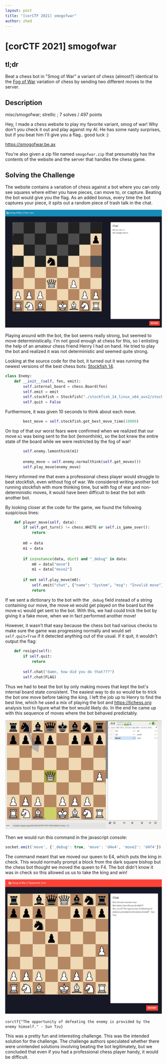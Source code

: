 ```yaml
---
layout: post
title: "[corCTF 2021] smogofwar"
author: zhed
---
```


# [corCTF 2021] smogofwar

## tl;dr

Beat a chess bot in "Smog of War" a variant of chess (almost?) identical to the
[Fog of War](https://en.wikipedia.org/wiki/Dark_chess) variation of chess by sending two different moves to the server.

## Description

misc/smogofwar; strellic ; 7 solves / 497 points

Hey, I made a chess website to play my favorite variant, smog of war!
Why don't you check it out and play against my AI. He has some nasty surprises,
but if you beat him I'll give you a flag.. good luck :)

<https://smogofwar.be.ax>

You're also given a zip file named `smogofwar.zip` that presumably has the
contents of the website and the server that handles the chess game.

## Solving the Challenge

The website contains a variation of chess against a bot where you can only see
squares where either you have pieces, can move to, or capture.
Beating the bot would give you the flag.
As an added bonus, every time the bot captures your piece, it spits out a
random piece of trash talk in the chat.

![example](/assets/images/corctf2021/smogofwar/example.jpg)

Playing around with the bot, the bot seems really strong, but seemed to move
deterministically. I'm not good enough at chess for this, so I
enlisting the help of an amateur chess friend Henry I had on hand.
He tried to play the bot and realized it was not deterministic and seemed quite 
strong.

Looking at the source code for the bot, it turned out it was running the newest 
versions of the best chess bots: 
[Stockfish 14](https://stockfishchess.org/blog/2021/stockfish-14/).

```python
class Enemy:
    def __init__(self, fen, emit):
        self.internal_board = chess.Board(fen)
        self.emit = emit
        self.stockfish = Stockfish("./stockfish_14_linux_x64_avx2/stockfish_14_x64_avx2", parameters={"Threads": 4})
        self.quit = False
```

Furthermore, it was given 10 seconds to think about each move.
```python
        best_move = self.stockfish.get_best_move_time(10000)
```

On top of that our worst fears were confirmed when we realized that our move
`m1` was being sent to the bot (lemonthink), so the bot knew the entire state 
of the board while we were restricted by the fog of war!
```python
        self.enemy.lemonthink(m1)

        enemy_move = self.enemy.normalthink(self.get_moves())
        self.play_move(enemy_move)
```

Henry informed me that even a professional chess player would struggle to beat
stockfish, even without fog of war. We considered writing
another bot running stockfish with more thinking time, but with fog of war and 
non-deterministic moves, it would have been difficult to beat the bot with 
another bot.

By looking closer at the code for the game, we found the following suspicious lines:
```python
    def player_move(self, data):
        if self.get_turn() != chess.WHITE or self.is_game_over():
            return

        m0 = data
        m1 = data

        if isinstance(data, dict) and "_debug" in data:
            m0 = data["move"]
            m1 = data["move2"]

        if not self.play_move(m0):
            self.emit("chat", {"name": "System", "msg": "Invalid move"})
            return
```
If we sent a dictionary to the bot with the `_debug` field instead of a string
containing our move, the move `m0` would get played on the board but the move 
`m1` would get sent to the bot. With this, we had could trick the bot by giving it a fake
move, when we in fact performed another move!

However, it wasn't that easy because the chess bot had various checks to make
sure the game was progressing normally and would set `self.quit=True` if it
detected anything out of the usual. If it quit, it wouldn't output the flag:
```python
    def resign(self):
        if self.quit:
            return

        self.chat("damn, how did you do that???")
        self.chat(FLAG)
```

Thus we had to beat the bot by only making moves that kept the bot's internal
board state consistent. The easiest way to do so would be to trick the bot one
move before taking the king. I left the job up to Henry to find the best line,
which he used a mix of playing the bot and <https://lichess.org> analysis tool
to figure what the bot would likely do. In the end he came up with this sequence
of moves where the bot behaved predictably.

![winning](/assets/images/corctf2021/smogofwar/winning.jpg)

Then we would run this command in the javascript console:
```javascript
socket.emit('move', {'_debug': true, 'move': 'd4e4', 'move2': 'd4f4'})
```
The command meant that we moved our queen to E4, which puts the king in check.
This would normally prompt a block from the dark square bishop but the chess
bot thought we moved the queen to F4. The bot didn't know it was in check
so this allowed us us to take the king and win!

![wonned](/assets/images/corctf2021/smogofwar/wonned.jpg)

```
corctf{"The opportunity of defeating the enemy is provided by the enemy himself." - Sun Tzu}
```

This was a pretty fun and interesting challenge.
This was the intended solution for the challenge.
The challenge authors speculated whether there were unintended
solutions involving beating the bot legitimately, but we concluded that even if
you had a professional chess player handy, it would be difficult.
